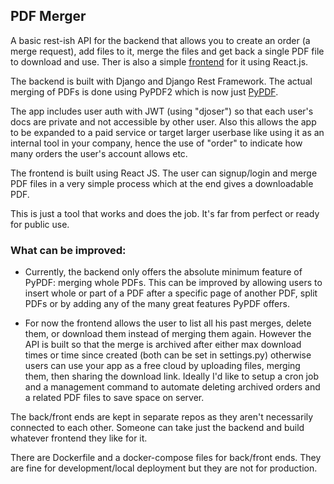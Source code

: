 ## PDF Merger
A basic rest-ish API for the backend that allows you to create an order (a merge request), add files to it, merge the files  and get back a single PDF file to download and use.
Ther is also a simple [frontend](https://github.com/ahmedlemine/pdfmerger-frontend) for it using React.js.

The backend is built with Django and Django Rest Framework. The actual merging of PDFs is done using PyPDF2 which is now just [PyPDF](https://pypi.org/project/pypdf/).

The app includes user auth with JWT (using "djoser") so that each user's docs are private and not accessible by other user. Also this allows the app to be expanded to a paid service or target larger userbase like using it as an internal tool in your company, hence the use of "order" to indicate how many orders the user's account allows etc.

The frontend is built using React JS. The user can signup/login and merge PDF files in a very simple process which at the end gives a downloadable PDF.

This is just a tool that works and does the job. It's far from perfect or ready for public use.

### What can be improved:
- Currently, the backend only offers the absolute minimum feature of PyPDF: merging whole PDFs. This can be improved by allowing users to insert whole or part of a PDF after a specific page of another PDF, split PDFs or by adding any of the many great features PyPDF offers.

- For now the frontend allows the user to list all his past merges, delete them, or download them instead of merging them again. However the API is built so that the merge is archived after either max download times or time since created (both can be set in settings.py) otherwise users can use your app as a free cloud by uploading files, merging them, then sharing the download link. Ideally I'd like to setup a cron job and a management command to automate deleting archived orders and a related PDF files to save space on server.


The back/front ends are kept in separate repos as they aren't necessarily connected to each other. Someone can take just the backend and build whatever frontend they like for it.

There are Dockerfile and a docker-compose files for back/front ends. They are fine for development/local deployment but they are not for production.
